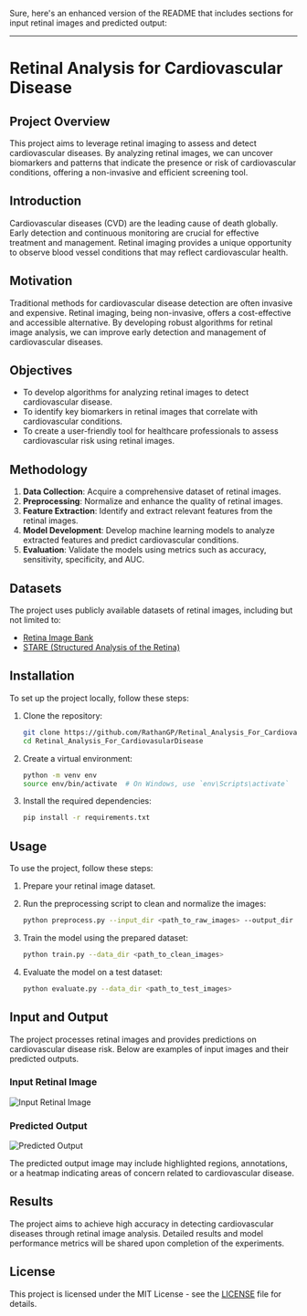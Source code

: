 Sure, here's an enhanced version of the README that includes sections for input retinal images and predicted output:

---

# Retinal Analysis for Cardiovascular Disease

## Project Overview

This project aims to leverage retinal imaging to assess and detect cardiovascular diseases. By analyzing retinal images, we can uncover biomarkers and patterns that indicate the presence or risk of cardiovascular conditions, offering a non-invasive and efficient screening tool.



## Introduction

Cardiovascular diseases (CVD) are the leading cause of death globally. Early detection and continuous monitoring are crucial for effective treatment and management. Retinal imaging provides a unique opportunity to observe blood vessel conditions that may reflect cardiovascular health.

## Motivation

Traditional methods for cardiovascular disease detection are often invasive and expensive. Retinal imaging, being non-invasive, offers a cost-effective and accessible alternative. By developing robust algorithms for retinal image analysis, we can improve early detection and management of cardiovascular diseases.

## Objectives

- To develop algorithms for analyzing retinal images to detect cardiovascular disease.
- To identify key biomarkers in retinal images that correlate with cardiovascular conditions.
- To create a user-friendly tool for healthcare professionals to assess cardiovascular risk using retinal images.

## Methodology

1. **Data Collection**: Acquire a comprehensive dataset of retinal images.
2. **Preprocessing**: Normalize and enhance the quality of retinal images.
3. **Feature Extraction**: Identify and extract relevant features from the retinal images.
4. **Model Development**: Develop machine learning models to analyze extracted features and predict cardiovascular conditions.
5. **Evaluation**: Validate the models using metrics such as accuracy, sensitivity, specificity, and AUC.

## Datasets

The project uses publicly available datasets of retinal images, including but not limited to:
- [Retina Image Bank](https://www.imagebank.asrs.org/)
- [STARE (Structured Analysis of the Retina)](http://cecas.clemson.edu/~ahoover/stare/)

## Installation

To set up the project locally, follow these steps:

1. Clone the repository:
    ```sh
    git clone https://github.com/RathanGP/Retinal_Analysis_For_CardiovasularDisease.git
    cd Retinal_Analysis_For_CardiovasularDisease
    ```

2. Create a virtual environment:
    ```sh
    python -m venv env
    source env/bin/activate  # On Windows, use `env\Scripts\activate`
    ```

3. Install the required dependencies:
    ```sh
    pip install -r requirements.txt
    ```

## Usage

To use the project, follow these steps:

1. Prepare your retinal image dataset.
2. Run the preprocessing script to clean and normalize the images:
    ```sh
    python preprocess.py --input_dir <path_to_raw_images> --output_dir <path_to_clean_images>
    ```

3. Train the model using the prepared dataset:
    ```sh
    python train.py --data_dir <path_to_clean_images>
    ```

4. Evaluate the model on a test dataset:
    ```sh
    python evaluate.py --data_dir <path_to_test_images>
    ```

## Input and Output

The project processes retinal images and provides predictions on cardiovascular disease risk. Below are examples of input images and their predicted outputs.

### Input Retinal Image
![Input Retinal Image](path_to_input_image)

### Predicted Output
![Predicted Output](path_to_output_image)

The predicted output image may include highlighted regions, annotations, or a heatmap indicating areas of concern related to cardiovascular disease.

## Results

The project aims to achieve high accuracy in detecting cardiovascular diseases through retinal image analysis. Detailed results and model performance metrics will be shared upon completion of the experiments.



## License

This project is licensed under the MIT License - see the [LICENSE](LICENSE) file for details.

